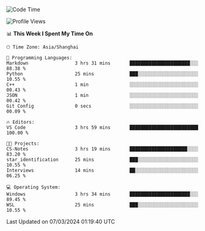<!--START_SECTION:waka-->
![Code Time](http://img.shields.io/badge/Code%20Time-1%2C522%20hrs%2050%20mins-blue)

![Profile Views](http://img.shields.io/badge/Profile%20Views-0-blue)

📊 **This Week I Spent My Time On** 

```text
🕑︎ Time Zone: Asia/Shanghai

💬 Programming Languages: 
Markdown                 3 hrs 31 mins       ██████████████████████░░░   88.38 % 
Python                   25 mins             ███░░░░░░░░░░░░░░░░░░░░░░   10.55 % 
C++                      1 min               ░░░░░░░░░░░░░░░░░░░░░░░░░   00.43 % 
JSON                     1 min               ░░░░░░░░░░░░░░░░░░░░░░░░░   00.42 % 
Git Config               0 secs              ░░░░░░░░░░░░░░░░░░░░░░░░░   00.09 % 

🔥 Editors: 
VS Code                  3 hrs 59 mins       █████████████████████████   100.00 % 

🐱‍💻 Projects: 
CS-Notes                 3 hrs 19 mins       █████████████████████░░░░   83.20 % 
star_identification      25 mins             ███░░░░░░░░░░░░░░░░░░░░░░   10.55 % 
Interviews               14 mins             ██░░░░░░░░░░░░░░░░░░░░░░░   06.25 % 

💻 Operating System: 
Windows                  3 hrs 34 mins       ██████████████████████░░░   89.45 % 
WSL                      25 mins             ███░░░░░░░░░░░░░░░░░░░░░░   10.55 % 
```


 Last Updated on 07/03/2024 01:19:40 UTC
<!--END_SECTION:waka-->